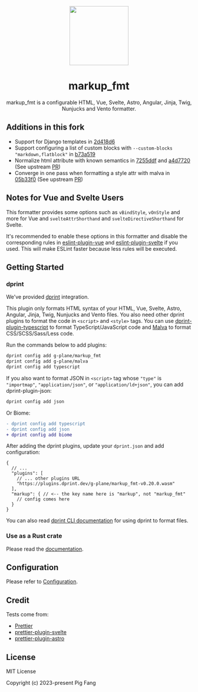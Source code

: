 <div align="center"><img src="./media/markup_fmt.svg" width="160"></div>
<h1 align="center">markup_fmt</h1>

<p align="center">
markup_fmt is a configurable HTML, Vue, Svelte, Astro, Angular, Jinja, Twig, Nunjucks and Vento formatter.
</p>

## Additions in this fork

- Support for Django templates in [2d418d6](https://github.com/UnknownPlatypus/markup_fmt/commit/2d418d62e59f1eb80d77fc6aaf717181d3dce30c) 
- Support configuring a list of custom blocks with `--custom-blocks "markdown,flatblock"` in [b73a519](https://github.com/UnknownPlatypus/markup_fmt/commit/b73a519e79a978ae344f0523a1f1cbfa9fad0755)
- Normalize html attribute with known semantics in [7255ddf](https://github.com/UnknownPlatypus/markup_fmt/commit/7255ddfdbadea2a22e308f164ef60bb84ec7adcf) and [a4d7720](https://github.com/UnknownPlatypus/markup_fmt/commit/a4d77204216c2e10f42e3b355114af07dd57f053) (See upstream [PR](https://github.com/g-plane/markup_fmt/pull/40))
- Converge in one pass when formatting a style attr with malva in [05b33f0](https://github.com/UnknownPlatypus/markup_fmt/commit/05b33f0576a05b34cf7ba1180c2d4d7e5e9f3231) (See upstream [PR](https://github.com/g-plane/markup_fmt/pull/113))


## Notes for Vue and Svelte Users

This formatter provides some options such as `vBindStyle`, `vOnStyle` and more for Vue and
`svelteAttrShorthand` and `svelteDirectiveShorthand` for Svelte.

It's recommended to enable these options in this formatter and disable the corresponding
rules in [eslint-plugin-vue](https://eslint.vuejs.org) and [eslint-plugin-svelte](https://sveltejs.github.io/eslint-plugin-svelte) if you used.
This will make ESLint faster because less rules will be executed.

## Getting Started

### dprint

We've provided [dprint](https://dprint.dev/) integration.

This plugin only formats HTML syntax of your HTML, Vue, Svelte, Astro, Angular, Jinja, Twig, Nunjucks and Vento files.
You also need other dprint plugins to format the code in `<script>` and `<style>` tags.
You can use [dprint-plugin-typescript](https://github.com/dprint/dprint-plugin-typescript) to
format TypeScript/JavaScript code and [Malva](https://github.com/g-plane/malva) to format CSS/SCSS/Sass/Less code.

Run the commands below to add plugins:

```bash
dprint config add g-plane/markup_fmt
dprint config add g-plane/malva
dprint config add typescript
```

If you also want to format JSON in `<script>` tag whose `"type"` is `"importmap"`, `"application/json"`, or `"application/ld+json"`,
you can add dprint-plugin-json:

```bash
dprint config add json
```

Or Biome:

```diff
- dprint config add typescript
- dprint config add json
+ dprint config add biome
```

After adding the dprint plugins, update your `dprint.json` and add configuration:

```jsonc
{
  // ...
  "plugins": [
    // ... other plugins URL
    "https://plugins.dprint.dev/g-plane/markup_fmt-v0.20.0.wasm"
  ],
  "markup": { // <-- the key name here is "markup", not "markup_fmt"
    // config comes here
  }
}
```

You can also read [dprint CLI documentation](https://dprint.dev/cli/) for using dprint to format files.

### Use as a Rust crate

Please read the [documentation](https://docs.rs/markup_fmt).

## Configuration

Please refer to [Configuration](https://markup-fmt.netlify.app/).

## Credit

Tests come from:

- [Prettier](https://github.com/prettier/prettier/tree/main/tests/format)
- [prettier-plugin-svelte](https://github.com/sveltejs/prettier-plugin-svelte)
- [prettier-plugin-astro](https://github.com/withastro/prettier-plugin-astro)

## License

MIT License

Copyright (c) 2023-present Pig Fang
